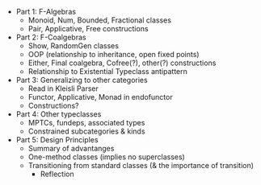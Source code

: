 * Part 1: F-Algebras
    * Monoid, Num, Bounded, Fractional classes
    * Pair, Applicative, Free constructions
* Part 2: F-Coalgebras
    * Show, RandomGen classes
    * OOP (relationship to inheritance, open fixed points)
    * Either, Final coalgebra, Cofree(?), other(?) constructions 
    * Relationship to Existential Typeclass antipattern
* Part 3: Generalizing to other categories
    * Read in Kleisli Parser
    * Functor, Applicative, Monad in endofunctor
    * Constructions?
* Part 4: Other typeclasses
    * MPTCs, fundeps, associated types
    * Constrained subcategories &amp; kinds
* Part 5: Design Principles
    * Summary of advantanges
    * One-method classes (implies no superclasses)
    * Transitioning from standard classes (&amp; the importance of transition)
        * Reflection
